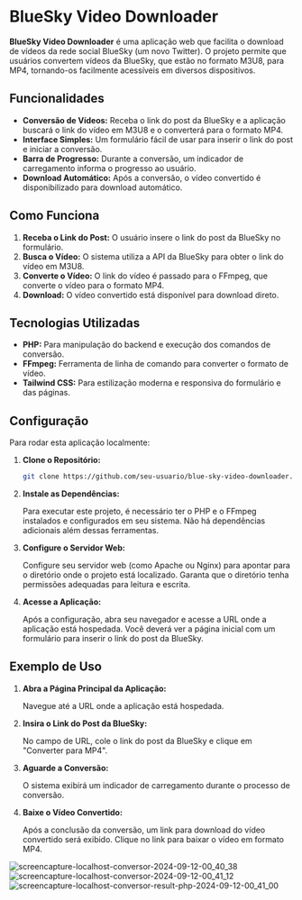 # BlueSky Video Downloader

**BlueSky Video Downloader** é uma aplicação web que facilita o download de vídeos da rede social BlueSky (um novo Twitter). O projeto permite que usuários convertem vídeos da BlueSky, que estão no formato M3U8, para MP4, tornando-os facilmente acessíveis em diversos dispositivos.

## Funcionalidades

- **Conversão de Vídeos:** Receba o link do post da BlueSky e a aplicação buscará o link do vídeo em M3U8 e o converterá para o formato MP4.
- **Interface Simples:** Um formulário fácil de usar para inserir o link do post e iniciar a conversão.
- **Barra de Progresso:** Durante a conversão, um indicador de carregamento informa o progresso ao usuário.
- **Download Automático:** Após a conversão, o vídeo convertido é disponibilizado para download automático.

## Como Funciona

1. **Receba o Link do Post:** O usuário insere o link do post da BlueSky no formulário.
2. **Busca o Vídeo:** O sistema utiliza a API da BlueSky para obter o link do vídeo em M3U8.
3. **Converte o Vídeo:** O link do vídeo é passado para o FFmpeg, que converte o vídeo para o formato MP4.
4. **Download:** O vídeo convertido está disponível para download direto.

## Tecnologias Utilizadas

- **PHP:** Para manipulação do backend e execução dos comandos de conversão.
- **FFmpeg:** Ferramenta de linha de comando para converter o formato de vídeo.
- **Tailwind CSS:** Para estilização moderna e responsiva do formulário e das páginas.

## Configuração

Para rodar esta aplicação localmente:

1. **Clone o Repositório:**

   ```bash
   git clone https://github.com/seu-usuario/blue-sky-video-downloader.git

2. **Instale as Dependências:**

   Para executar este projeto, é necessário ter o PHP e o FFmpeg instalados e configurados em seu sistema. Não há dependências adicionais além dessas ferramentas.

2. **Configure o Servidor Web:**

   Configure seu servidor web (como Apache ou Nginx) para apontar para o diretório onde o projeto está localizado. Garanta que o diretório tenha permissões adequadas para leitura e escrita.

3. **Acesse a Aplicação:**

   Após a configuração, abra seu navegador e acesse a URL onde a aplicação está hospedada. Você deverá ver a página inicial com um formulário para inserir o link do post da BlueSky.

## Exemplo de Uso

1. **Abra a Página Principal da Aplicação:**

   Navegue até a URL onde a aplicação está hospedada.

2. **Insira o Link do Post da BlueSky:**

   No campo de URL, cole o link do post da BlueSky e clique em "Converter para MP4".

3. **Aguarde a Conversão:**

   O sistema exibirá um indicador de carregamento durante o processo de conversão.

4. **Baixe o Vídeo Convertido:**

   Após a conclusão da conversão, um link para download do vídeo convertido será exibido. Clique no link para baixar o vídeo em formato MP4.

![screencapture-localhost-conversor-2024-09-12-00_40_38](https://github.com/user-attachments/assets/a306dd05-7470-4809-802f-dc6f6ad90365)
![screencapture-localhost-conversor-2024-09-12-00_41_12](https://github.com/user-attachments/assets/e9ca3ecd-3da4-471c-8f5b-551e40920674)
![screencapture-localhost-conversor-result-php-2024-09-12-00_41_00](https://github.com/user-attachments/assets/0b6186eb-a777-4c99-a090-43b88454bb88)

